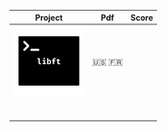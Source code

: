| Project | Pdf  | Score  |
| ------------ | ------------ | ------------ |
| [![libft](Images/libft.png)](http://google.com)  | :us: :fr:  |   |
|   |   |   |
|   |   |   |
|   |   |   |
|   |   |   |
|   |   |   |
|   |   |   |
|   |   |   |
